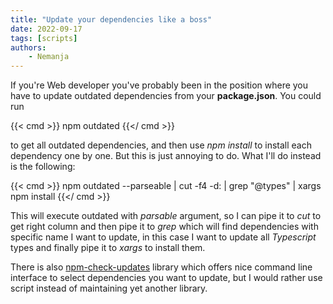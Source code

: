 ```yaml
---
title: "Update your dependencies like a boss"
date: 2022-09-17
tags: [scripts]
authors:
    - Nemanja
---
```


If you're Web developer you've probably been in the position where you have to update outdated
dependencies from your **package.json**. You could run

{{< cmd >}}
npm outdated
{{</ cmd >}}

to get all outdated dependencies, and then use *npm install* to install each dependency one by one.
But this is just annoying to do.
What I'll do instead is the following:

{{< cmd >}}
npm outdated --parseable | cut -f4 -d: | grep "@types" | xargs npm install
{{</ cmd >}}

This will execute outdated with *parsable* argument, so I can pipe it to *cut* to get right column and then pipe it to
*grep* which will find dependencies with specific name I want to update, in this case I want to update all *Typescript* types
and finally pipe it to *xargs* to install them. 

There is also [npm-check-updates](https://www.npmjs.com/package/npm-check-updates) library which offers nice command line
interface to select dependencies you want to update, but I would rather use script instead of maintaining yet another library.
